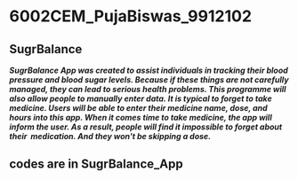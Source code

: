 # 6002CEM_PujaBiswas_9912102

## SugrBalance ##

***SugrBalance App was created to assist individuals in tracking their blood pressure and blood sugar levels. Because if these things are not carefully managed, they can 
lead to serious health problems. This programme will also allow people to manually enter data. It is typical to forget to take medicine. Users will be able to enter their 
medicine name, dose, and hours into this app. When it comes time to take medicine, the app will inform the user. As a result, people will find it impossible to forget about 
their  medication. And they won't be skipping a dose.***


## codes are in SugrBalance_App ##
